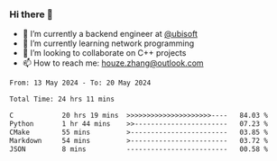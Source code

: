 ### Hi there 👋
- 🔭 I’m currently a backend engineer at [@ubisoft](https://github.com/ubisoft)
- 🌱 I’m currently learning network programming
- 👯 I’m looking to collaborate on C++ projects
- 📫 How to reach me: houze.zhang@outlook.com

<!--START_SECTION:waka-->

```txt
From: 13 May 2024 - To: 20 May 2024

Total Time: 24 hrs 11 mins

C            20 hrs 19 mins  >>>>>>>>>>>>>>>>>>>>>----   84.03 %
Python       1 hr 44 mins    >>-----------------------   07.23 %
CMake        55 mins         >------------------------   03.85 %
Markdown     54 mins         >------------------------   03.72 %
JSON         8 mins          -------------------------   00.58 %
```

<!--END_SECTION:waka-->
